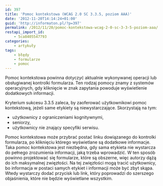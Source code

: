 ```yaml
---
id: 397
title: 'Pomoc kontekstowa (WCAG 2.0 SC 3.3.5, poziom AAA)'
date: '2012-11-20T14:14:24+01:00'
guid: 'http://informaton.pl/?p=397'
permalink: /2012/11/20/pomoc-kontekstowa-wcag-2-0-sc-3-3-5-poziom-aaa/
restapi_import_id:
    - 5ca8405547793
categories:
    - artykuły
tags:
    - błędy
    - formularze
    - pomoc
---
```


Pomoc kontekstowa powinna dotyczyć aktualnie wykonywanej operacji lub obsługiwanej kontrolki formularza. Ten rodzaj pomocy znamy z systemów operacyjnych, gdy kliknięcie w znak zapytania powoduje wyświetlenie dodatkowych informacji.

Kryterium sukcesu 3.3.5 zaleca, by zaoferować użytkownikowi pomoc kontekstową, jeżeli same etykiety są niewystarczające. Skorzystają na tym:

- użytkownicy z ograniczeniami kognitywnymi,
- seniorzy,
- użytkownicy nie znający specyfiki serwisu.

Pomoc kontekstowa może przybrać postać linku dowiązanego do kontrolki formularza, po kliknięciu którego wyświetlane są dodatkowe informacje. Taka pomoc kontekstowa jest niezbędna, gdy sama etykieta nie wystarcza do pełnego zrozumienia informacji, jaką trzeba wprowadzić. W ten sposób powinno projektować się formularze, które są obszerne, więc autorzy dążą do ich maksymalnej zwięzłości. Na tej zwięzłości mogą tracić użytkownicy, bo informacja w postaci samych etykiet i informacji może być zbyt skąpa. Wtedy wystarczy dodać przycisk lub link, który poprowadzi do szerszego objaśnienia, które nie będzie wyświetlane wszystkim.
